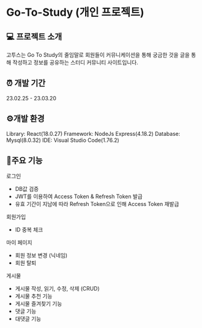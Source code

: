 # Go-To-Study (개인 프로젝트)

## 💻 프로젝트 소개

고투스는 Go To Study의 줄임말로 회원들이 커뮤니케이션을 통해 궁금한 것을 글을 통해 작성하고 정보를 공유하는 스터디 커뮤니티 사이트입니다.

## ⏰ 개발 기간

23.02.25 - 23.03.20

## ⚙️개발 환경

Library: React(18.0.27)
Framework: NodeJs Express(4.18.2)
Database: Mysql(8.0.32)
IDE: Visual Studio Code(1.76.2)

## 📌주요 기능

로그인

- DB값 검증
- JWT를 이용하여 Access Token & Refresh Token 발급
- 유효 기간이 지남에 따라 Refresh Token으로 인해 Access Token 재발급

회원가입

- ID 중복 체크

마이 페이지

- 회원 정보 변경 (닉네임)
- 회원 탈퇴

게시물

- 게시물 작성, 읽기, 수정, 삭제 (CRUD)
- 게시물 추천 기능
- 게시물 즐겨찾기 기능
- 댓글 기능
- 대댓글 기능
